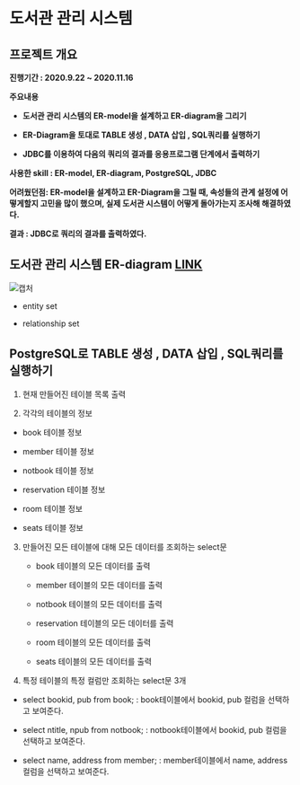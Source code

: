 # 도서관 관리 시스템


## 프로젝트 개요

**진행기간 : 2020.9.22 ~ 2020.11.16**
 
**주요내용**
 
- **도서관 관리 시스템의 ER-model을 설계하고 ER-diagram을 그리기**

- **ER-Diagram을 토대로 TABLE 생성 , DATA 삽입 , SQL쿼리를 실행하기**

- **JDBC를 이용하여 다음의 쿼리의 결과를 응용프로그램 단계에서 출력하기**

**사용한 skill : ER-model, ER-diagram, PostgreSQL, JDBC**

**어려웠던점: ER-model을 설계하고 ER-Diagram을 그릴 때, 속성들의 관계 설정에 어떻게할지 고민을 많이 했으며, 실제 도서관 시스템이 어떻게 돌아가는지 조사해 해결하였다.**

**결과 : JDBC로 쿼리의 결과를 출력하였다.**

## 도서관 관리 시스템 ER-diagram [LINK](https://github.com/cautus01/Library_Management_System/tree/main/ER-diagram)

![캡처](https://user-images.githubusercontent.com/69049801/154909219-0fe52fa6-d4d4-45be-9814-8c8824b4bc89.PNG)

- entity set

- relationship set

## PostgreSQL로 TABLE 생성 , DATA 삽입 , SQL쿼리를 실행하기

1. 현재 만들어진 테이블 목록 출력

2. 각각의 테이블의 정보

- book 테이블 정보

- member 테이블 정보

- notbook 테이블 정보

- reservation 테이블 정보

- room 테이블 정보

- seats 테이블 정보

3. 만들어진 모든 테이블에 대해 모든 데이터를 조회하는 select문

    - book 테이블의 모든 데이터를 출력

    - member 테이블의 모든 데이터를 출력

    - notbook 테이블의 모든 데이터를 출력

    - reservation 테이블의 모든 데이터를 출력

    - room 테이블의 모든 데이터를 출력

    - seats 테이블의 모든 데이터를 출력

4. 특정 테이블의 특정 컬럼만 조회하는 select문 3개
- select bookid, pub from book;
 : book테이블에서 bookid, pub 컬럼을 선택하고 보여준다.

- select ntitle, npub from notbook;
: notbook테이블에서 bookid, pub 컬럼을 선택하고 보여준다.


- select name, address from member;
: member테이블에서 name, address 컬럼을 선택하고 보여준다.
